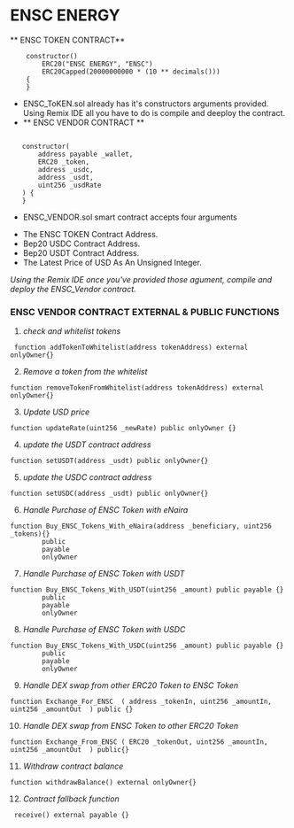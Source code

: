 # ENSC ENERGY

** ENSC TOKEN CONTRACT**

```solidity
    constructor()
        ERC20("ENSC ENERGY", "ENSC")
        ERC20Capped(20000000000 * (10 ** decimals()))
    {
    }
```

- ENSC_ToKEN.sol already has it's constructors arguments provided.
  Using Remix IDE all you have to do is compile and deeploy the contract.
- ** ENSC VENDOR CONTRACT **

```solidity

   constructor(
       address payable _wallet,
       ERC20 _token,
       address _usdc,
       address _usdt,
       uint256 _usdRate
   ) {
   }

```

- ENSC_VENDOR.sol smart contract accepts four arguments

* The ENSC TOKEN Contract Address.
* Bep20 USDC Contract Address.
* Bep20 USDT Contract Address.
* The Latest Price of USD As An Unsigned Integer.

_Using the Remix IDE once you've provided those agument, compile and deploy the ENSC_Vendor contract._

### ENSC VENDOR CONTRACT EXTERNAL & PUBLIC FUNCTIONS

1.  _check and whitelist tokens_

```solidity
 function addTokenToWhitelist(address tokenAddress) external onlyOwner{}
```

2. _Remove a token from the whitelist_

```solidity
function removeTokenFromWhitelist(address tokenAddress) external onlyOwner{}
```

3. _Update USD price_

```
function updateRate(uint256 _newRate) public onlyOwner {}
```

4. _update the USDT contract address_

```solidity
function setUSDT(address _usdt) public onlyOwner{}
```

5.  _update the USDC contract address_

```solidity
function setUSDC(address _usdt) public onlyOwner{}
```

6.  _Handle Purchase of ENSC Token with eNaira_

```solidity
function Buy_ENSC_Tokens_With_eNaira(address _beneficiary, uint256 _tokens){}
        public
        payable
        onlyOwner
```

7. _Handle Purchase of ENSC Token with USDT_

```solidity
function Buy_ENSC_Tokens_With_USDT(uint256 _amount) public payable {}
        public
        payable
        onlyOwner
```

8. _Handle Purchase of ENSC Token with USDC_

```solidity
function Buy_ENSC_Tokens_With_USDC(uint256 _amount) public payable {}
        public
        payable
        onlyOwner
```

9. _Handle DEX swap from other ERC20 Token to ENSC Token_

```solidity
function Exchange_For_ENSC  ( address _tokenIn, uint256 _amountIn, uint256 _amountOut  ) public {}
```

10. _Handle DEX swap from ENSC Token to other ERC20 Token_

```solidity
function Exchange_From_ENSC ( ERC20 _tokenOut, uint256 _amountIn, uint256 _amountOut  ) public{}
```

11. _Withdraw contract balance_

```solidity
function withdrawBalance() external onlyOwner{}
```

12. _Contract fallback function_

```solidity
 receive() external payable {}
```

